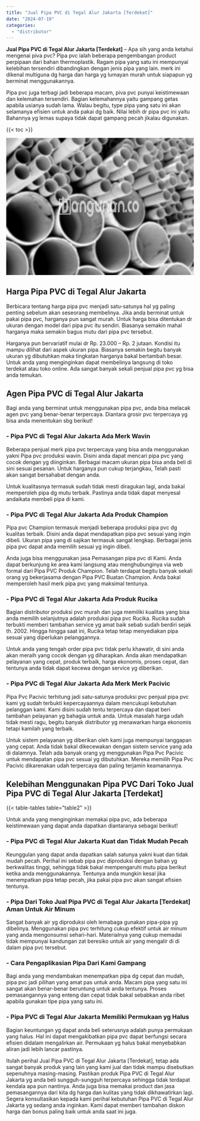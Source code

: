 ```yaml
---
title: "Jual Pipa PVC di Tegal Alur Jakarta [Terdekat]"
date: "2024-07-19"
categories: 
  - "distributor"
---
```


**Jual Pipa PVC di Tegal Alur Jakarta \[Terdekat\]** – Apa sih yang anda ketahui mengenai piva pvc? Pipa pvc ialah beberapa pengembangan product perpipaan dari bahan thermoplastik. Ragam pipa yang satu ini mempunyai kelebihan tersendiri dibandingkan dengan jenis pipa yang lain. merk ini dikenal multiguna dg harga dan harga yg lumayan murah untuk siapapun yg berminat menggunakannya.

Pipa pvc juga terbagi jadi beberapa macam, piva pvc punyai keistimewaan dan kelemahan tersendiri. Bagian kelemahannya yaitu gampang getas apabila usianya sudah lama. Walau begitu, type pipa yang satu ini akan selamanya efisien untuk anda pakai dg baik. Nilai lebih dr pipa pvc ini yaitu Bahannya yg lemas supaya tidak dapat gampang pecah jikalau digunakan.

{{< toc >}}

![Jual Pipa PVC di Tegal Alur Jakarta [Terdekat]](/images/jaul-pipa-pvc-58.png)

## Harga Pipa PVC di Tegal Alur Jakarta

Berbicara tentang harga pipa pvc menjadi satu-satunya hal yg paling penting sebelum akan seseorang membelinya. Jika anda berminat untuk pakai pipa pvc, harganya pun sangat murah. Untuk harga bisa ditentukan dr ukuran dengan model dari pipa pvc itu sendiri. Biasanya semakin mahal harganya maka semakin bagus mutu dari pipa pvc tersebut.

Harganya pun bervariatif mulai dr Rp. 23.000 – Rp. 2 jutaan. Kondisi itu mampu dilihat dari aspek ukuran pipa. Biasanya semakin begitu banyak ukuran yg dibutuhkan maka tingkatan harganya bakal bertambah besar. Untuk anda yang menginginkan dapat membelinya langsung di toko terdekat atau toko online. Ada sangat banyak sekali penjual pipa pvc yg bisa anda temukan.

## Agen Pipa PVC di Tegal Alur Jakarta

Bagi anda yang berminat untuk menggunakan pipa pvc, anda bisa melacak agen pvc yang benar-benar terpercaya. Diantara grosir pvc terpercaya yg bisa anda menentukan sbg berikut!

### \- Pipa PVC di Tegal Alur Jakarta Ada Merk Wavin

Beberapa penjual merk pipa pvc terpercaya yang bisa anda menggunakan yakni Pipa pvc produksi wavin. Disini anda dapat mencari pipa pvc yang cocok dengan yg diinginkan. Berbagai macam ukuran pipa bisa anda beli di sini sesuai pesanan. Untuk harganya pun cukup terjangkau, Telah pasti akan sangat bersahabat dengan anda.

Untuk kualitasnya termasuk sudah tidak mesti diragukan lagi, anda bakal memperoleh pipa dg mutu terbaik. Pastinya anda tidak dapat menyesal andaikata membeli pipa di kami.

### \- Pipa PVC di Tegal Alur Jakarta Ada Produk Champion

Pipa pvc Champion termasuk menjadi beberapa produksi pipa pvc dg kualitas terbaik. Disini anda dapat mendapatkan pipa pvc sesuai yang ingin dibeli. Ukuran pipa yang di sajikan termasuk sangat lengkap. Berbagai jenis pipa pvc dapat anda memilih sesuai yg ingin dibeli.

Anda juga bisa menggunakan jasa Pemasangan pipa pvc di Kami. Anda dapat berkunjung ke area kami langsung atau menghubunginya via web formal dari Pipa PVC Produk Champion. Telah terdapat begitu banyak sekali orang yg bekerjasama dengan Pipa PVC Buatan Champion. Anda bakal memperoleh hasil merk pipa pvc yang maksimal tentunya.

### \- Pipa PVC di Tegal Alur Jakarta Ada Produk Rucika

Bagian distributor produksi pvc murah dan juga memiliki kualitas yang bisa anda memilih selanjutnya adalah produksi pipa pvc Rucika. Rucika sudah terbukti memberi tambahan service yg amat baik sebab sudah berdiri sejak th. 2002. Hingga hingga saat ini, Rucika tetap tetap menyediakan pipa sesuai yang diperlukan pelanggannya.

Untuk anda yang tengah order pipa pvc tidak perlu khawatir, di sini anda akan meraih yang cocok dengan yg diharapkan. Anda akan mendapatkan pelayanan yang cepat, produk terbaik, harga ekonomis, proses cepat, dan tentunya anda tidak dapat kecewa dengan service yg diberikan.

### \- Pipa PVC di Tegal Alur Jakarta Ada Merk Merk Pacivic

Pipa Pvc Pacivic terhitung jadi satu-satunya produksi pvc penjual pipa pvc kami yg sudah terbukti kepercayaannya dalam mencukupi kebutuhan pelanggan kami. Kami disini sudah tentu terpercaya dan dapat beri tambahan pelayanan yg bahagia untuk anda. Untuk masalah harga udah tidak mesti ragu, begitu banyak distributor yg menawarkan harga ekonomis tetapi kamilah yang terbaik.

Untuk sistem pelayanan yg diberikan oleh kami juga mempunyai tanggapan yang cepat. Anda tidak bakal dikecewakan dengan sistem service yang ada di dalamnya. Telah ada banyak orang yg menggunakan Pipa Pvc Pacivic untuk mendapatan pipa pvc sesuai yg dibutuhkan. Mereka memilih Pipa Pvc Pacivic dikarenakan udah terpercaya dan paling terjamin keamanannya.

## Kelebihan Menggunakan Pipa PVC Dari Toko Jual Pipa PVC di Tegal Alur Jakarta \[Terdekat\]

{{< table-tables table="table2" >}}

Untuk anda yang menginginkan memakai pipa pvc, ada beberapa keistimewaan yang dapat anda dapatkan diantaranya sebagai berikut!

### \- Pipa PVC di Tegal Alur Jakarta Kuat dan Tidak Mudah Pecah

Keunggulan yang dapat anda dapatkan salah satunya yakni kuat dan tidak mudah pecah. Perihal ini sebab pipa pvc diproduksi dengan bahan yg berkwalitas tinggi, sehingga tidak bakal mempengaruhi mutu pipa berikut ketika anda menggunakannya. Tentunya anda mungkin kesal jika menempatkan pipa tetap pecah, jika pakai pipa pvc akan sangat efisien tentunya.

### \- Pipa Dari Toko Jual Pipa PVC di Tegal Alur Jakarta \[Terdekat\] Aman Untuk Air Minum

Sangat banyak air yg diproduksi oleh lemabaga gunakan pipa-pipa yg dibelinya. Menggunakan pipa pvc terhitung cukup efektif untuk air minum yang anda mengonsumsi sehari-hari. Materialnya yang cukup memadai tidak mempunyai kandungan zat beresiko untuk air yang mengalir di di dalam pipa pvc tersebut.

### \- Cara Pengaplikasian Pipa Dari Kami Gampang

Bagi anda yang mendambakan menempatkan pipa dg cepat dan mudah, pipa pvc jadi pilihan yang amat pas untuk anda. Macam pipa yang satu ini sangat akan benar-benar beruntung untuk anda tentunya. Proses pemasangannya yang enteng dan cepat tidak bakal sebabkan anda ribet apabila gunakan tipe pipa yang satu ini.

### \- Pipa PVC di Tegal Alur Jakarta Memiliki Permukaan yg Halus

Bagian keuntungan yg dapat anda beli seterusnya adalah punya permukaan yang halus. Hal ini dapat mengakibatkan pipa pvc dapat berfungsi secara efisien didalam mengalirkan air. Permukaan yg halus bakal menyebabkan aliran jadi lebih lancar pastinya.

Itulah perihal Jual Pipa PVC di Tegal Alur Jakarta \[Terdekat\], tetap ada sangat banyak produk yang lain yang kami jual dan tidak mampu disebutkan sepenuhnya masing-masing. Pastikan produk Pipa PVC di Tegal Alur Jakarta yg anda beli sungguh-sungguh terpercaya sehingga tidak terdapat kendala apa pun nantinya. Anda juga bisa memakai product dan jasa pemasangannya dari kita dg harga dan kulitas yang tidak dikhawatirkan lagi. Segera konsultasikan kepada kami perihal kebutuhan Pipa PVC di Tegal Alur Jakarta yg sedang anda inginkan. Kami dapat memberi tambahan diskon harga dan bonus paling baik untuk anda saat ini juga.
